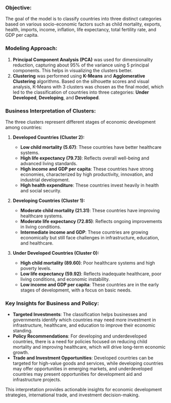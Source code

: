 ### **Objective:**
The goal of the model is to classify countries into three distinct categories based on various socio-economic factors such as child mortality, exports, health, imports, income, inflation, life expectancy, total fertility rate, and GDP per capita.

### **Modeling Approach:**
1. **Principal Component Analysis (PCA)** was used for dimensionality reduction, capturing about 95% of the variance using 5 principal components. This helps in visualizing the clusters better.
2. **Clustering** was performed using **K-Means** and **Agglomerative Clustering** algorithms. Based on the silhouette scores and visual analysis, K-Means with 3 clusters was chosen as the final model, which led to the classification of countries into three categories: **Under Developed**, **Developing**, and **Developed**.

### **Business Interpretation of Clusters:**
The three clusters represent different stages of economic development among countries:

1. **Developed Countries (Cluster 2):**
   - **Low child mortality (5.67)**: These countries have better healthcare systems.
   - **High life expectancy (79.73)**: Reflects overall well-being and advanced living standards.
   - **High income and GDP per capita**: These countries have strong economies, characterized by high productivity, innovation, and industrial development.
   - **High health expenditure**: These countries invest heavily in health and social security.

2. **Developing Countries (Cluster 1):**
   - **Moderate child mortality (21.31)**: These countries have improving healthcare systems.
   - **Moderate life expectancy (72.85)**: Reflects ongoing improvements in living conditions.
   - **Intermediate income and GDP**: These countries are growing economically but still face challenges in infrastructure, education, and healthcare.

3. **Under Developed Countries (Cluster 0):**
   - **High child mortality (89.60)**: Poor healthcare systems and high poverty levels.
   - **Low life expectancy (59.92)**: Reflects inadequate healthcare, poor living conditions, and economic instability.
   - **Low income and GDP per capita**: These countries are in the early stages of development, with a focus on basic needs.

### **Key Insights for Business and Policy:**
- **Targeted Investments**: The classification helps businesses and governments identify which countries may need more investment in infrastructure, healthcare, and education to improve their economic standing.
- **Policy Recommendations**: For developing and underdeveloped countries, there is a need for policies focused on reducing child mortality and improving healthcare, which will drive long-term economic growth.
- **Trade and Investment Opportunities**: Developed countries can be targeted for high-value goods and services, while developing countries may offer opportunities in emerging markets, and underdeveloped countries may present opportunities for development aid and infrastructure projects.

This interpretation provides actionable insights for economic development strategies, international trade, and investment decision-making.

